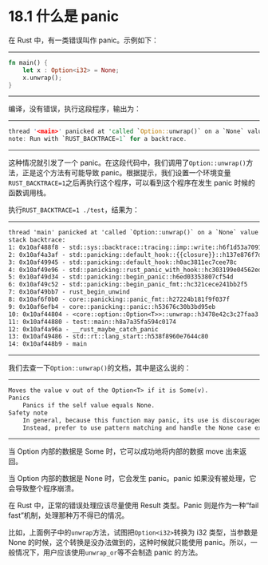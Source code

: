 
# 18.1 什么是 panic

在 Rust 中，有一类错误叫作 panic。示例如下：

---

```rust
fn main() {
    let x : Option<i32> = None;
    x.unwrap();
}
```

---

编译，没有错误，执行这段程序，输出为：

---

```rust
thread '<main>' panicked at 'called `Option::unwrap()` on a `None` value', ../src/libcore/option.rs:326
note: Run with `RUST_BACKTRACE=1` for a backtrace.
```

---

这种情况就引发了一个 panic。在这段代码中，我们调用了`Option::unwrap()`方法，正是这个方法有可能导致 panic。根据提示，我们设置一个环境变量`RUST_BACKTRACE=1`之后再执行这个程序，可以看到这个程序在发生 panic 时候的函数调用栈。

执行`RUST_BACKTRACE=1 ./test`，结果为：

---

```txt
thread 'main' panicked at 'called `Option::unwrap()` on a `None` value', ../src/libcore/option.rs:323
stack backtrace:
1: 0x10af488f8 - std::sys::backtrace::tracing::imp::write::h6f1d53a70916b90d
2: 0x10af4a3af - std::panicking::default_hook::{{closure}}::h137e876f7d3b5850
3: 0x10af49945 - std::panicking::default_hook::h0ac3811ec7cee78c
4: 0x10af49e96 - std::panicking::rust_panic_with_hook::hc303199e04562edf
5: 0x10af49d34 - std::panicking::begin_panic::h6ed03353807cf54d
6: 0x10af49c52 - std::panicking::begin_panic_fmt::hc321cece241bb2f5
7: 0x10af49bb7 - rust_begin_unwind
8: 0x10af6f0b0 - core::panicking::panic_fmt::h27224b181f9f037f
9: 0x10af6efb4 - core::panicking::panic::h53676c30b3bd95eb
10: 0x10af44804 - <core::option::Option<T>>::unwrap::h3478e42c3c27faa3
11: 0x10af44880 - test::main::h8a7a35fa594c0174
12: 0x10af4a96a - __rust_maybe_catch_panic
13: 0x10af49486 - std::rt::lang_start::h538f8960e7644c80
14: 0x10af448b9 - main
```

---

我们去查一下`Option::unwrap()`的文档，其中是这么说的：

---

```txt
Moves the value v out of the Option<T> if it is Some(v).
Panics
    Panics if the self value equals None.
Safety note
    In general, because this function may panic, its use is discouraged.
    Instead, prefer to use pattern matching and handle the None case explicitly.
```

---

当 Option 内部的数据是 Some 时，它可以成功地将内部的数据 move 出来返回。

当 Option 内部的数据是 None 时，它会发生 panic。panic 如果没有被处理，它会导致整个程序崩溃。

在 Rust 中，正常的错误处理应该尽量使用 Result 类型。Panic 则是作为一种“fail fast”机制，处理那种万不得已的情况。

比如，上面例子中的`unwrap`方法，试图把`Option<i32>`转换为 i32 类型，当参数是 None 的时候，这个转换是没办法做到的，这种时候就只能使用 panic。所以，一般情况下，用户应该使用`unwrap_or`等不会制造 panic 的方法。
